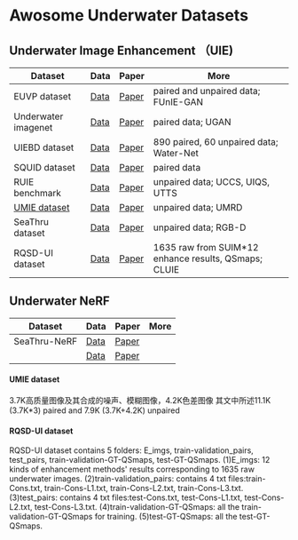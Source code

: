 Awosome Underwater Datasets
============================
Underwater Image Enhancement （UIE)
----------------------------
|Dataset|Data|Paper|More|
| --- | --- | --- | --- |
|EUVP dataset|[Data](http://irvlab.cs.umn.edu/resources/euvp-dataset)|[Paper](https://arxiv.org/abs/1903.09766)|paired and unpaired data; FUnIE-GAN|
|Underwater imagenet|[Data](http://irvlab.cs.umn.edu/resources/)|[Paper](https://ieeexplore.ieee.org/document/8460552)|paired data; UGAN|
|UIEBD dataset|[Data](https://li-chongyi.github.io/proj_benchmark.html)|[Paper](https://arxiv.org/abs/1901.05495)|890 paired, 60 unpaired data; Water-Net|
|SQUID dataset|[Data](http://csms.haifa.ac.il/profiles/tTreibitz/datasets/ambient_forwardlooking/index.html)|[Paper](https://arxiv.org/abs/1811.01343)|paired data|
|RUIE benchmark|[Data](https://github.com/dlut-dimt/Realworld-Underwater-Image-Enhancement-RUIE-Benchmark)|[Paper](https://arxiv.org/abs/1901.05320)|unpaired data; UCCS, UIQS, UTTS|
|[UMIE dataset](#UMIE-dataset)|[Data](https://github.com/Idea89560041/UMIE)|[Paper](https://ieeexplore.ieee.org/document/10275315)|unpaired data; UMRD|
|SeaThru dataset|[Data](https://www.kaggle.com/datasets/colorlabeilat/seathru-dataset?resource=download)|[Paper](https://openaccess.thecvf.com/content_CVPR_2019/papers/Akkaynak_Sea-Thru_A_Method_for_Removing_Water_From_Underwater_Images_CVPR_2019_paper.pdf)|unpaired data; RGB-D|
|RQSD-UI dataset|[Data](https://justwj.github.io/CLUIE-Net.html/)|[Paper](https://justwj.github.io/CLUIE-Net.html/)|1635 raw from SUIM*12 enhance results, QSmaps; CLUIE|

Underwater NeRF
----------------------------
|Dataset|Data|Paper|More|
| --- | --- | --- | --- |
|SeaThru-NeRF|[Data](https://sea-thru-nerf.github.io/)|[Paper](https://arxiv.org/pdf/2304.07743.pdf)||
||[Data]()|[Paper]()||

#### UMIE dataset
3.7K高质量图像及其合成的噪声、模糊图像，4.2K色差图像
其文中所述11.1K (3.7K*3) paired and 7.9K (3.7K+4.2K) unpaired
#### RQSD-UI dataset
RQSD-UI dataset contains 5 folders: E_imgs, train-validation_pairs, test_pairs, train-validation-GT-QSmaps, test-GT-QSmaps.
(1)E_imgs: 12 kinds of enhancement methods' results corresponding to 1635 raw underwater images.
(2)train-validation_pairs: contains 4 txt files:train-Cons.txt, train-Cons-L1.txt, train-Cons-L2.txt, train-Cons-L3.txt.
(3)test_pairs: contains 4 txt files:test-Cons.txt, test-Cons-L1.txt, test-Cons-L2.txt, test-Cons-L3.txt.
(4)train-validation-GT-QSmaps: all the train-validation-GT-QSmaps for training.
(5)test-GT-QSmaps: all the test-GT-QSmaps.
